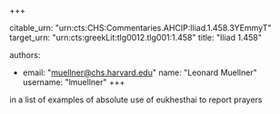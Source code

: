 +++


citable_urn: "urn:cts:CHS:Commentaries.AHCIP:Iliad.1.458.3YEmmyT"
target_urn: "urn:cts:greekLit:tlg0012.tlg001:1.458"
title: "Iliad 1.458"

authors:
- email: "muellner@chs.harvard.edu"
  name: "Leonard Muellner"
  username: "lmuellner"
+++

<p>in a list of examples of absolute use of eukhesthai to report prayers</p>